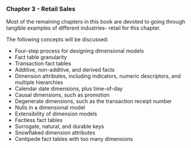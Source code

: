 ### Chapter 3 - Retail Sales
Most of the remaining chapters in this book are devoted to going through tangible examples of different industries- retail for this chapter.

The following concepts will be discussed:
- Four-step process for designing dimensional models
- Fact table granularity
- Transaction fact tables
- Additive, non-additive, and derived facts
- Dimension attributes, including indicators, numeric descriptors, and multiple hierarchies
- Calendar date dimensions, plus time-of-day
- Causal dimensions, such as promotion
- Degenerate dimensions, such as the transaction receipt number
- Nulls in a dimensional model
- Extensibility of dimension models
- Factless fact tables
- Surrogate, natural, and durable keys
- Snowflaked dimension attributes
- Centipede fact tables with too many dimensions
